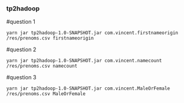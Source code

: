 ### tp2hadoop

#question 1
```
yarn jar tp2hadoop-1.0-SNAPSHOT.jar com.vincent.firstnameorigin /res/prenoms.csv firstnameorigin

```

#question 2
```
yarn jar tp2hadoop-1.0-SNAPSHOT.jar com.vincent.namecount /res/prenoms.csv namecount
```

#question 3
```
yarn jar tp2hadoop-1.0-SNAPSHOT.jar com.vincent.MaleOrFemale /res/prenoms.csv MaleOrFemale
```